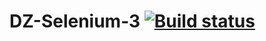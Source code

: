 # DZ-Selenium-3 [![Build status](https://ci.appveyor.com/api/projects/status/4kuk7gih1nb2w8o8/branch/main?svg=true)](https://ci.appveyor.com/project/AleksandrMuzhev/dz-selenium-3/branch/main)
